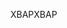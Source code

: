 <span data-ttu-id="7a3da-101">XBAP</span><span class="sxs-lookup"><span data-stu-id="7a3da-101">XBAP</span></span>